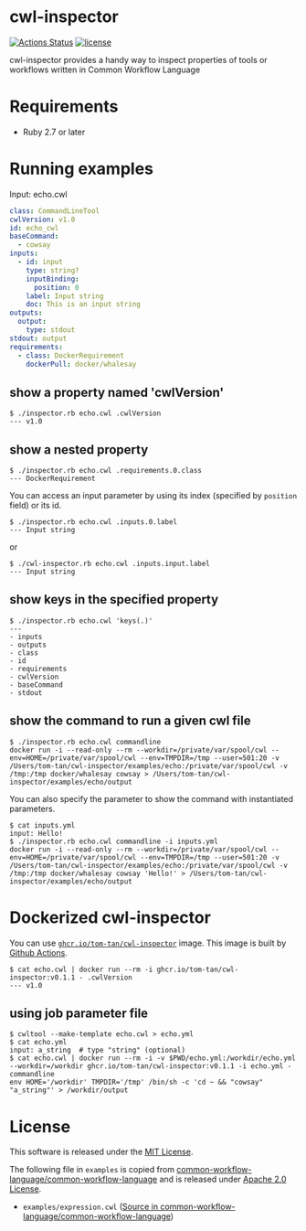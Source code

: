 # cwl-inspector
[![Actions Status](https://github.com/tom-tan/cwl-inspector/workflows/ci/badge.svg)](https://github.com/tom-tan/cwl-inspector/actions)
[![license](https://badgen.net/github/license/tom-tan/cwl-inspector)](https://github.com/tom-tan/cwl-inspector/blob/master/LICENSE)

cwl-inspector provides a handy way to inspect properties of tools or workflows written in Common Workflow Language

# Requirements
- Ruby 2.7 or later

# Running examples

Input: echo.cwl
```yaml
class: CommandLineTool
cwlVersion: v1.0
id: echo_cwl
baseCommand:
  - cowsay
inputs:
  - id: input
    type: string?
    inputBinding:
      position: 0
    label: Input string
    doc: This is an input string
outputs:
  output:
    type: stdout
stdout: output
requirements:
  - class: DockerRequirement
    dockerPull: docker/whalesay
```

## show a property named 'cwlVersion'
```console
$ ./inspector.rb echo.cwl .cwlVersion
--- v1.0
```

## show a nested property
```console
$ ./inspector.rb echo.cwl .requirements.0.class
--- DockerRequirement
```

You can access an input parameter by using its index (specified by `position` field) or its id.

```console
$ ./inspector.rb echo.cwl .inputs.0.label
--- Input string
```

or

```console
$ ./cwl-inspector.rb echo.cwl .inputs.input.label
--- Input string
```

## show keys in the specified property
```console
$ ./inspector.rb echo.cwl 'keys(.)'
---
- inputs
- outputs
- class
- id
- requirements
- cwlVersion
- baseCommand
- stdout
```

## show the command to run a given cwl file
```console
$ ./inspector.rb echo.cwl commandline
docker run -i --read-only --rm --workdir=/private/var/spool/cwl --env=HOME=/private/var/spool/cwl --env=TMPDIR=/tmp --user=501:20 -v /Users/tom-tan/cwl-inspector/examples/echo:/private/var/spool/cwl -v /tmp:/tmp docker/whalesay cowsay > /Users/tom-tan/cwl-inspector/examples/echo/output
```

You can also specify the parameter to show the command with instantiated parameters.
```console
$ cat inputs.yml
input: Hello!
$ ./inspector.rb echo.cwl commandline -i inputs.yml
docker run -i --read-only --rm --workdir=/private/var/spool/cwl --env=HOME=/private/var/spool/cwl --env=TMPDIR=/tmp --user=501:20 -v /Users/tom-tan/cwl-inspector/examples/echo:/private/var/spool/cwl -v /tmp:/tmp docker/whalesay cowsay 'Hello!' > /Users/tom-tan/cwl-inspector/examples/echo/output
```

# Dockerized cwl-inspector
You can use [`ghcr.io/tom-tan/cwl-inspector`](https://github.com/users/tom-tan/packages/container/package/cwl-inspector) image.
This image is built by [Github Actions](https://github.com/tom-tan/cwl-inspector/actions).

```console
$ cat echo.cwl | docker run --rm -i ghcr.io/tom-tan/cwl-inspector:v0.1.1 - .cwlVersion
--- v1.0
```

## using job parameter file

```console
$ cwltool --make-template echo.cwl > echo.yml
$ cat echo.yml
input: a_string  # type "string" (optional)
$ cat echo.cwl | docker run --rm -i -v $PWD/echo.yml:/workdir/echo.yml --workdir=/workdir ghcr.io/tom-tan/cwl-inspector:v0.1.1 -i echo.yml - commandline
env HOME='/workdir' TMPDIR='/tmp' /bin/sh -c 'cd ~ && "cowsay" "a_string"' > /workdir/output
```



# License
This software is released under the [MIT License](https://github.com/tom-tan/cwl-inspector/blob/master/LICENSE).

The following file in `examples` is copied from [common-workflow-language/common-workflow-language](https://github.com/common-workflow-language/common-workflow-language) and is released under [Apache 2.0 License](https://github.com/common-workflow-language/common-workflow-language/blob/master/LICENSE.txt).
- `examples/expression.cwl` ([Source in common-workflow-language/common-workflow-language](https://github.com/common-workflow-language/common-workflow-language/blob/master/v1.0/examples/expression.cwl))
